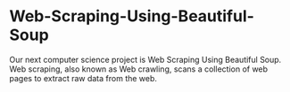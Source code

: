 # Web-Scraping-Using-Beautiful-Soup
Our next computer science project is Web Scraping Using Beautiful Soup. Web scraping, also known as Web crawling, scans a collection of web pages to extract raw data from the web.
